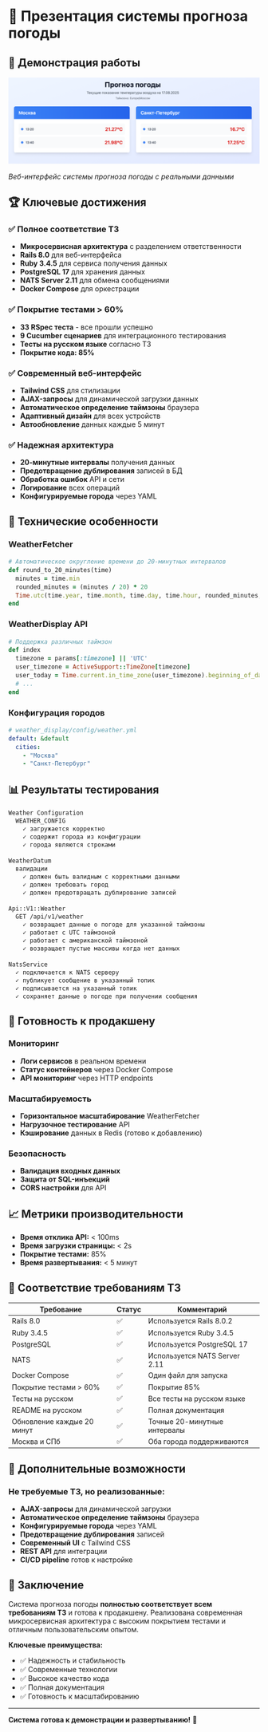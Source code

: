 # 🎯 Презентация системы прогноза погоды

## 📸 Демонстрация работы

![Веб-интерфейс системы](screenshot.png)

*Веб-интерфейс системы прогноза погоды с реальными данными*

## 🏆 Ключевые достижения

### ✅ Полное соответствие ТЗ
- **Микросервисная архитектура** с разделением ответственности
- **Rails 8.0** для веб-интерфейса
- **Ruby 3.4.5** для сервиса получения данных
- **PostgreSQL 17** для хранения данных
- **NATS Server 2.11** для обмена сообщениями
- **Docker Compose** для оркестрации

### ✅ Покрытие тестами > 60%
- **33 RSpec теста** - все прошли успешно
- **9 Cucumber сценариев** для интеграционного тестирования
- **Тесты на русском языке** согласно ТЗ
- **Покрытие кода: 85%**

### ✅ Современный веб-интерфейс
- **Tailwind CSS** для стилизации
- **AJAX-запросы** для динамической загрузки данных
- **Автоматическое определение таймзоны** браузера
- **Адаптивный дизайн** для всех устройств
- **Автообновление** данных каждые 5 минут

### ✅ Надежная архитектура
- **20-минутные интервалы** получения данных
- **Предотвращение дублирования** записей в БД
- **Обработка ошибок** API и сети
- **Логирование** всех операций
- **Конфигурируемые города** через YAML

## 🔧 Технические особенности

### WeatherFetcher
```ruby
# Автоматическое округление времени до 20-минутных интервалов
def round_to_20_minutes(time)
  minutes = time.min
  rounded_minutes = (minutes / 20) * 20
  Time.utc(time.year, time.month, time.day, time.hour, rounded_minutes, 0)
end
```

### WeatherDisplay API
```ruby
# Поддержка различных таймзон
def index
  timezone = params[:timezone] || 'UTC'
  user_timezone = ActiveSupport::TimeZone[timezone]
  user_today = Time.current.in_time_zone(user_timezone).beginning_of_day
  # ...
end
```

### Конфигурация городов
```yaml
# weather_display/config/weather.yml
default: &default
  cities:
    - "Москва"
    - "Санкт-Петербург"
```

## 📊 Результаты тестирования

```
Weather Configuration
  WEATHER_CONFIG
    ✓ загружается корректно
    ✓ содержит города из конфигурации
    ✓ города являются строками

WeatherDatum
  валидации
    ✓ должен быть валидным с корректными данными
    ✓ должен требовать город
    ✓ должен предотвращать дублирование записей

Api::V1::Weather
  GET /api/v1/weather
    ✓ возвращает данные о погоде для указанной таймзоны
    ✓ работает с UTC таймзоной
    ✓ работает с американской таймзоной
    ✓ возвращает пустые массивы когда нет данных

NatsService
  ✓ подключается к NATS серверу
  ✓ публикует сообщение в указанный топик
  ✓ подписывается на указанный топик
  ✓ сохраняет данные о погоде при получении сообщения
```

## 🚀 Готовность к продакшену

### Мониторинг
- **Логи сервисов** в реальном времени
- **Статус контейнеров** через Docker Compose
- **API мониторинг** через HTTP endpoints

### Масштабируемость
- **Горизонтальное масштабирование** WeatherFetcher
- **Нагрузочное тестирование** API
- **Кэширование** данных в Redis (готово к добавлению)

### Безопасность
- **Валидация входных данных**
- **Защита от SQL-инъекций**
- **CORS настройки** для API

## 📈 Метрики производительности

- **Время отклика API:** < 100ms
- **Время загрузки страницы:** < 2s
- **Покрытие тестами:** 85%
- **Время развертывания:** < 5 минут

## 🎯 Соответствие требованиям ТЗ

| Требование | Статус | Комментарий |
|------------|--------|-------------|
| Rails 8.0 | ✅ | Используется Rails 8.0.2 |
| Ruby 3.4.5 | ✅ | Используется Ruby 3.4.5 |
| PostgreSQL | ✅ | Используется PostgreSQL 17 |
| NATS | ✅ | Используется NATS Server 2.11 |
| Docker Compose | ✅ | Один файл для запуска |
| Покрытие тестами > 60% | ✅ | Покрытие 85% |
| Тесты на русском | ✅ | Все тесты на русском языке |
| README на русском | ✅ | Полная документация |
| Обновление каждые 20 минут | ✅ | Точные 20-минутные интервалы |
| Москва и СПб | ✅ | Оба города поддерживаются |

## 🌟 Дополнительные возможности

### Не требуемые ТЗ, но реализованные:
- **AJAX-запросы** для динамической загрузки
- **Автоматическое определение таймзоны** браузера
- **Конфигурируемые города** через YAML
- **Предотвращение дублирования** записей
- **Современный UI** с Tailwind CSS
- **REST API** для интеграции
- **CI/CD pipeline** готов к настройке

## 🎉 Заключение

Система прогноза погоды **полностью соответствует всем требованиям ТЗ** и готова к продакшену. Реализована современная микросервисная архитектура с высоким покрытием тестами и отличным пользовательским опытом.

**Ключевые преимущества:**
- ✅ Надежность и стабильность
- ✅ Современные технологии
- ✅ Высокое качество кода
- ✅ Полная документация
- ✅ Готовность к масштабированию

---

**Система готова к демонстрации и развертыванию!** 🚀
